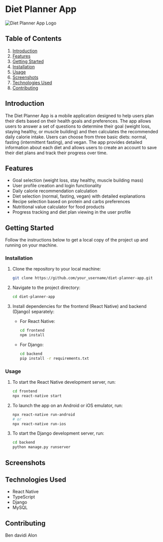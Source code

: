 # Diet Planner App

![Diet Planner App Logo](link_to_your_logo)

## Table of Contents

1. [Introduction](#introduction)
2. [Features](#features)
3. [Getting Started](#getting-started)
4. [Installation](#installation)
5. [Usage](#usage)
6. [Screenshots](#screenshots)
7. [Technologies Used](#technologies-used)
8. [Contributing](#contributing)


## Introduction

The Diet Planner App is a mobile application designed to help users plan their diets based on their health goals and preferences. The app allows users to answer a set of questions to determine their goal (weight loss, staying healthy, or muscle building) and then calculates the recommended daily calorie intake. Users can choose from three basic diets: normal, fasting (intermittent fasting), and vegan. The app provides detailed information about each diet and allows users to create an account to save their diet plans and track their progress over time.

## Features

- Goal selection (weight loss, stay healthy, muscle building mass)
- User profile creation and login functionality
- Daily calorie recommendation calculation
- Diet selection (normal, fasting, vegan) with detailed explanations
- Recipe selection based on protein and carbs preferences
- Nutritional value calculator for food products
- Progress tracking and diet plan viewing in the user profile

## Getting Started

Follow the instructions below to get a local copy of the project up and running on your machine.

### Installation

1. Clone the repository to your local machine:

   ```bash
   git clone https://github.com/your_username/diet-planner-app.git
   ```

2. Navigate to the project directory:

   ```bash
   cd diet-planner-app
   ```

3. Install dependencies for the frontend (React Native) and backend (Django) separately:

   - For React Native:

     ```bash
     cd frontend
     npm install
     ```

   - For Django:

     ```bash
     cd backend
     pip install -r requirements.txt
     ```

### Usage

1. To start the React Native development server, run:

   ```bash
   cd frontend
   npx react-native start
   ```

2. To launch the app on an Android or iOS emulator, run:

   ```bash
   npx react-native run-android
   # or
   npx react-native run-ios
   ```

3. To start the Django development server, run:

   ```bash
   cd backend
   python manage.py runserver
   ```

## Screenshots



## Technologies Used

- React Native
- TypeScript
- Django
- MySQL


## Contributing
Ben davidi
Alon 
